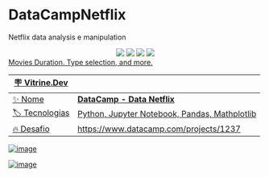 # DataCampNetflix

Netflix data analysis e manipulation
<div align="center">
  <a href="https://www.linkedin.com/in/diego-canquerini-350a6a206/" target="_blank">
    <img src="https://img.shields.io/badge/linkedin-%230077B5.svg?style=for-the-badge&logo=linkedin&logoColor=white"></a>
  <a href="https://github.com/DiegoDeMorais1">
  <img src="https://img.shields.io/badge/github-%23121011.svg?style=for-the-badge&logo=github&logoColor=white"></a>
  <a href="https://www.python.org/">
  <img src="https://img.shields.io/badge/python-3670A0?style=for-the-badge&logo=python&logoColor=ffdd54"></a>
  <a href="https://www.apache.org/">
    <img src="https://img.shields.io/badge/apache-%23D42029.svg?style=for-the-badge&logo=apache&logoColor=white"><img</a>

</div>
Movies Duration. Type selection, and more.

| :placard: Vitrine.Dev |     |
| -------------  | --- |
| :sparkles: Nome        | **DataCamp - Data Netflix**
| :label: Tecnologias | Python, Jupyter Notebook, Pandas, Mathplotlib
| :fire: Desafio     |  https://www.datacamp.com/projects/1237

<!-- Inserir imagem com a #vitrinedev ao final do link -->
![image](https://github.com/DiegoDeMorais1/DataCampNetflix/assets/118218502/05a1321e-ab0d-424e-a6db-ec506a45b1c0)


![image](https://github.com/DiegoDeMorais1/DataCampNetflix/assets/118218502/ff83a679-86f3-4986-b8f2-99c84c905dcc)


